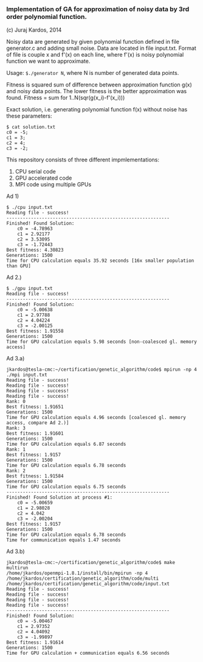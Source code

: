 ### Implementation of GA for approximation of noisy data by 3rd order polynomial function.

(c) Juraj Kardos, 2014

Noisy data are generated by given polynomial function defined in file generator.c and adding small noise. Data are located in file input.txt. Format of file is couple x and f'(x) on each line, where f'(x) is noisy polynomial function we want to approximate.

Usage: `$./generator N`, where N is number of generated data points.

Fitness is squared sum of difference between approximation function g(x) and noisy data points. The lower fitness is the better approximation was found. Fitness = sum for 1..N(sqr(g(x\_i)-f'(x\_i)))

Exact solution, i.e. generating polynomial function f(x) without noise has these parameters:

```
$ cat solution.txt 
c0 = -5;
c1 = 3;
c2 = 4;
c3 = -2;
```

This repository consists of three different impmlementations:

1. CPU serial code
2. GPU accelerated code
3. MPI code using multiple GPUs

Ad 1)

```
$ ./cpu input.txt 
Reading file - success!
------------------------------------------------------------
Finished! Found Solution:
	c0 = -4.78963
	c1 = 2.92177
	c2 = 3.53095
	c3 = -1.72443
Best fitness: 4.30823
Generations: 1500
Time for CPU calculation equals 35.92 seconds [16x smaller population than GPU]
```

Ad 2.)

```
$ ./gpu input.txt 
Reading file - success!
------------------------------------------------------------
Finished! Found Solution:
	c0 = -5.00638
	c1 = 2.97788
	c2 = 4.04224
	c3 = -2.00125
Best fitness: 1.91558
Generations: 1500
Time for GPU calculation equals 5.98 seconds [non-coalesced gl. memory access]
```

Ad 3.a)

```
jkardos@tesla-cmc:~/certification/genetic_algorithm/code$ mpirun -np 4 ./mpi input.txt
Reading file - success!
Reading file - success!
Reading file - success!
Reading file - success!
Rank: 0
Best fitness: 1.91651
Generations: 1500
Time for GPU calculation equals 4.96 seconds [coalesced gl. memory access, compare Ad 2.)]
Rank: 3
Best fitness: 1.91601
Generations: 1500
Time for GPU calculation equals 6.87 seconds
Rank: 1
Best fitness: 1.9157
Generations: 1500
Time for GPU calculation equals 6.78 seconds
Rank: 2
Best fitness: 1.91584
Generations: 1500
Time for GPU calculation equals 6.75 seconds
------------------------------------------------------------
Finished! Found Solution at process #1: 
	c0 = -5.00659
	c1 = 2.98028
	c2 = 4.042
	c3 = -2.00204
Best fitness: 1.9157
Generations: 1500
Time for GPU calculation equals 6.78 seconds
Time for communication equals 1.47 seconds
```

Ad 3.b)

```
jkardos@tesla-cmc:~/certification/genetic_algorithm/code$ make multirun
/home/jkardos/openmpi-1.8.1/install/bin/mpirun -np 4 /home/jkardos/certification/genetic_algorithm/code/multi /home/jkardos/certification/genetic_algorithm/code/input.txt
Reading file - success!
Reading file - success!
Reading file - success!
Reading file - success!
------------------------------------------------------------
Finished! Found Solution: 
	c0 = -5.00467
	c1 = 2.97352
	c2 = 4.04092
	c3 = -1.99897
Best fitness: 1.91614
Generations: 1500
Time for GPU calculation + communication equals 6.56 seconds
```

